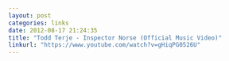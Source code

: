 ```yaml
---
layout: post
categories: links
date: 2012-08-17 21:24:35
title: "Todd Terje - Inspector Norse (Official Music Video)"
linkurl: "https://www.youtube.com/watch?v=gHiqPG0526U"
---
```

